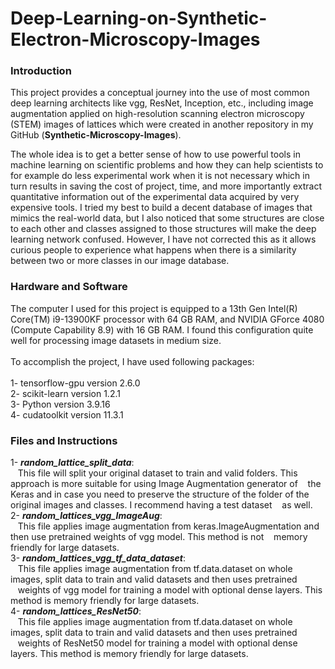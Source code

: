 # Deep-Learning-on-Synthetic-Electron-Microscopy-Images

### Introduction
This project provides a conceptual journey into the use of most common deep learning architects like vgg, ResNet, Inception, etc., including image augmentation applied on high-resolution scanning electron microscopy (STEM) images of lattices which were created in another repository in my GitHub (**Synthetic-Microscopy-Images**).

The whole idea is to get a better sense of how to use powerful tools in machine learning on scientific problems and how they can help scientists to for example do less experimental work when it is not necessary which in turn results in saving the cost of project, time, and more importantly extract quantitative information out of the experimental data acquired by very expensive tools. 
I tried my best to build a decent database of images that mimics the real-world data, but I also noticed that some structures are close to each other and classes assigned to those structures will make the deep learning network confused. However, I have not corrected this as it allows curious people to experience what happens when there is a similarity between two or more classes in our image database. 

### Hardware and Software
The computer I used for this project is equipped to a 13th Gen Intel(R) Core(TM) i9-13900KF processor with 64 GB RAM, and NVIDIA GForce 4080 (Compute Capability 8.9) with 16 GB RAM. I found this configuration quite well for processing image datasets in medium size. <br><br>
To accomplish the project, I have used following packages:<br><br>
1- tensorflow-gpu  version 2.6.0  <br>
2- scikit-learn    version 1.2.1  <br>
3- Python          version 3.9.16 <br>
4- cudatoolkit     version 11.3.1  <br>

### Files and Instructions

1- ***random_lattice_split_data***:  <br>
&nbsp;&nbsp;&nbsp;This file will split your original dataset to train and valid folders. This approach is more suitable for using Image Augmentation generator of  &nbsp;&nbsp;&nbsp;the Keras and in case you need to preserve the structure of the folder of the original images and classes. I recommend having a test dataset 
&nbsp;&nbsp;&nbsp;as well. <br>
2- ***random_lattices_vgg_ImageAug***: <br>
&nbsp;&nbsp;&nbsp;This file applies image augmentation from keras.ImageAugmentation and then use pretrained weights of vgg model. This method is not 
&nbsp;&nbsp;&nbsp;memory friendly for large datasets.<br>
3- ***random_lattices_vgg_tf_data_dataset***:  <br>
&nbsp;&nbsp;&nbsp;This file applies image augmentation from tf.data.dataset on whole images, split data to train and valid datasets and then uses pretrained &nbsp;&nbsp;&nbsp;weights of vgg model for training a model with optional dense layers. This method is memory friendly for large datasets.<br>
4- ***random_lattices_ResNet50***: <br>
&nbsp;&nbsp;&nbsp;This file applies image augmentation from tf.data.dataset on whole images, split data to train and valid datasets and then uses pretrained &nbsp;&nbsp;&nbsp;weights of ResNet50 model for training a model with optional dense layers. This method is memory friendly for large datasets.<br>
